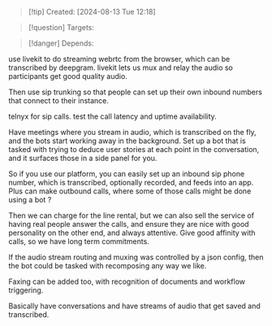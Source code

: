 
>[!tip] Created: [2024-08-13 Tue 12:18]

>[!question] Targets: 

>[!danger] Depends: 

use livekit to do streaming webrtc from the browser, which can be transcribed by deepgram.
livekit lets us mux and relay the audio so participants get good quality audio.

Then use sip trunking so that people can set up their own inbound numbers that connect to their instance.

telnyx for sip calls.
test the call latency and uptime availability.

Have meetings where you stream in audio, which is transcribed on the fly, and the bots start working away in the background.
Set up a bot that is tasked with trying to deduce user stories at each point in the conversation, and it surfaces those in a side panel for you.

So if you use our platform, you can easily set up an inbound sip phone number, which is transcribed, optionally recorded, and feeds into an app.  Plus can make outbound calls, where some of those calls might be done using a bot ?

Then we can charge for the line rental, but we can also sell the service of having real people answer the calls, and ensure they are nice with good personality on the other end, and always attentive.  Give good affinity with calls, so we have long term commitments.

If the audio stream routing and muxing was controlled by a json config, then the bot could be tasked with recomposing any way we like.

Faxing can be added too, with recognition of documents and workflow triggering.

Basically have conversations and have streams of audio that get saved and transcribed.